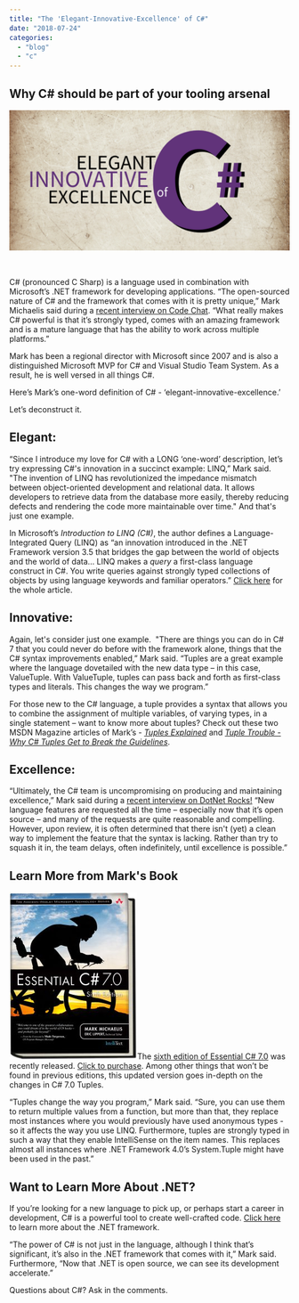 ```yaml
---
title: "The 'Elegant-Innovative-Excellence' of C#"
date: "2018-07-24"
categories: 
  - "blog"
  - "c"
---
```


## Why C# should be part of your tooling arsenal

![ElegantInnovativeExcellence of C#](images/Twitter-Quotes-1-1024x512.png)

 

C# (pronounced C Sharp) is a language used in combination with Microsoft’s .NET framework for developing applications. “The open-sourced nature of C# and the framework that comes with it is pretty unique,” Mark Michaelis said during a [recent interview on Code Chat](https://channel9.msdn.com/Shows/codechat/067). “What really makes C# powerful is that it’s strongly typed, comes with an amazing framework and is a mature language that has the ability to work across multiple platforms.”

Mark has been a regional director with Microsoft since 2007 and is also a distinguished Microsoft MVP for C# and Visual Studio Team System. As a result, he is well versed in all things C#.

Here’s Mark’s one-word definition of C# - ‘elegant-innovative-excellence.’

Let’s deconstruct it.

## Elegant:

“Since I introduce my love for C# with a LONG ‘one-word’ description, let’s try expressing C#'s innovation in a succinct example: LINQ,” Mark said. "The invention of LINQ has revolutionized the impedance mismatch between object-oriented development and relational data. It allows developers to retrieve data from the database more easily, thereby reducing defects and rendering the code more maintainable over time." And that's just one example.

In Microsoft’s _Introduction to LINQ (C#)_, the author defines a Language-Integrated Query (LINQ) as “an innovation introduced in the .NET Framework version 3.5 that bridges the gap between the world of objects and the world of data… LINQ makes a _query_ a first-class language construct in C#. You write queries against strongly typed collections of objects by using language keywords and familiar operators.” [Click here](https://docs.microsoft.com/en-us/dotnet/csharp/programming-guide/concepts/linq/introduction-to-linq) for the whole article.

## Innovative:

Again, let's consider just one example.  "There are things you can do in C# 7 that you could never do before with the framework alone, things that the C# syntax improvements enabled,” Mark said. “Tuples are a great example where the language dovetailed with the new data type – in this case, ValueTuple. With ValueTuple, tuples can pass back and forth as first-class types and literals. This changes the way we program.”

For those new to the C# language, a tuple provides a syntax that allows you to combine the assignment of multiple variables, of varying types, in a single statement – want to know more about tuples? Check out these two MSDN Magazine articles of Mark’s - [_Tuples Explained_](https://msdn.microsoft.com/en-us/magazine/mt493248.aspx) and [_Tuple Trouble - Why C# Tuples Get to Break the Guidelines_](https://msdn.microsoft.com/en-us/magazine/mt846725).

## Excellence:

“Ultimately, the C# team is uncompromising on producing and maintaining excellence,” Mark said during a [recent interview on DotNet Rocks!](https://www.dotnetrocks.com/?show=1551) “New language features are requested all the time – especially now that it’s open source – and many of the requests are quite reasonable and compelling. However, upon review, it is often determined that there isn't (yet) a clean way to implement the feature that the syntax is lacking. Rather than try to squash it in, the team delays, often indefinitely, until excellence is possible.”

## Learn More from Mark's Book

[![](images/book-cover-distorted-2-1-230x300.jpg)](https://amzn.to/2JFCEMh)The [sixth edition of Essential C# 7.0](/essentialcsharp/) was recently released. [Click to purchase](https://amzn.to/2JFCEMh). Among other things that won’t be found in previous editions, this updated version goes in-depth on the changes in C# 7.0 Tuples.

“Tuples change the way you program,” Mark said. “Sure, you can use them to return multiple values from a function, but more than that, they replace most instances where you would previously have used anonymous types - so it affects the way you use LINQ. Furthermore, tuples are strongly typed in such a way that they enable IntelliSense on the item names. This replaces almost all instances where .NET Framework 4.0’s System.Tuple might have been used in the past.”

## Want to Learn More About .NET?

If you’re looking for a new language to pick up, or perhaps start a career in development, C# is a powerful tool to create well-crafted code. [Click here](https://www.dot.net) to learn more about the .NET framework.

“The power of C# is not just in the language, although I think that’s significant, it’s also in the .NET framework that comes with it,” Mark said. Furthermore, “Now that .NET is open source, we can see its development accelerate.”

Questions about C#? Ask in the comments.
